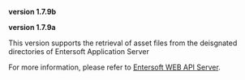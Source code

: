 **version 1.7.9b**

**version 1.7.9a**

This version supports the retrieval of asset files from the deisgnated directories of Entersoft Application Server

For more information, please refer to [Entersoft WEB API Server](http://developer.entersoft.gr/eswebapi/#/installation/es02wapis). 
